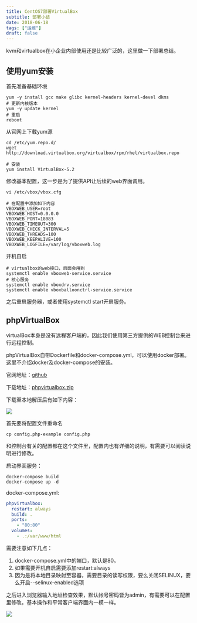```yaml
---
title: CentOS7部署VirtualBox
subtitle: 部署小结
date: 2018-06-18
tags: ["运维"]
draft: false
---
```


kvm和virtualbox在小企业内部使用还是比较广泛的，这里做一下部署总结。

<!--more-->

## 使用yum安装

首先准备基础环境

```
yum -y install gcc make glibc kernel-headers kernel-devel dkms
# 更新内核版本
yum -y update kernel
# 重启
reboot
```

从官网上下载yum源

```
cd /etc/yum.repo.d/
wget http://download.virtualbox.org/virtualbox/rpm/rhel/virtualbox.repo

# 安装
yum install VirtualBox-5.2
```

修改基本配置，这一步是为了提供API让后续的web界面调用。

```
vi /etc/vbox/vbox.cfg

# 在配置中添加如下内容
VBOXWEB_USER=root
VBOXWEB_HOST=0.0.0.0
VBOXWEB_PORT=18083
VBOXWEB_TIMEOUT=300
VBOXWEB_CHECK_INTERVAL=5
VBOXWEB_THREADS=100
VBOXWEB_KEEPALIVE=100
VBOXWEB_LOGFILE=/var/log/vboxweb.log
```

开机自启
```
# virtualbox的web接口，后面会用到
systemctl enable vboxweb-service.service
# 核心服务
systemctl enable vboxdrv.service
systemctl enable vboxballoonctrl-service.service
```

之后重启服务器，或者使用systemctl start开启服务。

## phpVirtualBox

virtualBox本身是没有远程客户端的，因此我们使用第三方提供的WEB控制台来进行远程控制。

phpVirtualBox自带Dockerfile和docker-compose.yml，可以使用docker部署。这里不介绍docker及docker-compose的安装。

官网地址：[github](https://github.com/phpvirtualbox/phpvirtualbox)

下载地址：[phpvirtualbox.zip](https://github.com/phpvirtualbox/phpvirtualbox/archive/master.zip)

下载至本地解压后有如下内容：

![](https://images.moonlightming.top/images/20180618143313.png)

首先要将配置文件重命名

```shell
cp config.php-example config.php
```

和控制台有关的配置都在这个文件里，配置内也有详细的说明，有需要可以阅读说明进行修改。

启动界面服务：

```
docker-compose build
docker-compose up -d
```

docker-compose.yml:

```yaml
phpvirtualbox:
  restart: always
  build: .
  ports:
    - "80:80"
  volumes:
    - .:/var/www/html
```

需要注意如下几点：

1. docker-compose.yml中的端口，默认是80。
2. 如果需要开机自启需要添加restart:always
3. 因为是将本地目录映射至容器，需要目录的读写权限，要么关闭SELINUX，要么开启--selinux-enabled选项

之后进入浏览器输入地址检查效果，默认帐号密码皆为admin，有需要可以在配置里修改。基本操作和平常客户端界面内一模一样。

![](https://images.moonlightming.top/images/20180618150312.png)
